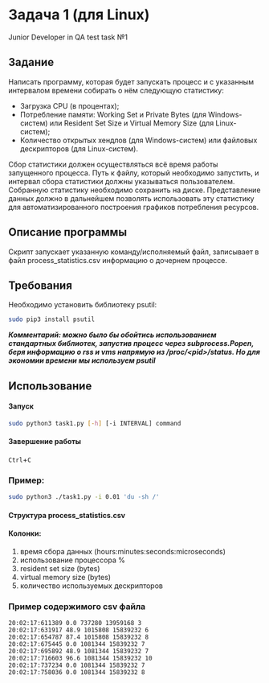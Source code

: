 # Задача 1 (для Linux)
Junior Developer in QA test task №1

## Задание
Написать программу, которая будет запускать процесс и с указанным интервалом времени собирать о нём следующую статистику:
<ul>
  <li>Загрузка CPU (в процентах);</li>
  <li>Потребление памяти: Working Set и Private Bytes (для Windows-систем) или Resident Set Size и Virtual Memory Size (для Linux-систем);</li>
  <li>Количество открытых хендлов (для Windows-систем) или файловых дескрипторов (для Linux-систем).</li>
</ul>
Сбор статистики должен осуществляться всё время работы запущенного процесса. Путь к файлу, который необходимо запустить, и интервал сбора статистики должны указываться пользователем. Собранную статистику необходимо сохранить на диске. Представление данных должно в дальнейшем позволять использовать эту статистику для автоматизированного построения графиков потребления ресурсов.

## Описание программы

Скрипт запускает указанную команду/исполняемый файл, записывает в файл process_statistics.csv информацию о дочернем процессе.

## Требования
Необходимо установить библиотеку psutil:
```bash
sudo pip3 install psutil
```

***Комментарий: можно было бы обойтись использованием стандартных библиотек, запустив процесс через subprocess.Popen, беря информацию о rss и vms напрямую из /proc/\<pid\>/status.
Но для экономии времени мы используем psutil***

## Использование
#### Запуск
```bash
sudo python3 task1.py [-h] [-i INTERVAL] command
```
#### Завершение работы
`Ctrl`+`C`

### Пример:
```bash
sudo python3 ./task1.py -i 0.01 'du -sh /'
```

#### Структура process_statistics.csv
#### Колонки:
1. время сбора данных (hours:minutes:seconds:microseconds)
2. использование процессора %
3. resident set size (bytes)
4. virtual memory size (bytes)
5. количество используемых дескрипторов

### Пример содержимого csv файла
```
20:02:17:611389 0.0 737280 13959168 3
20:02:17:631917 48.9 1015808 15839232 6
20:02:17:654787 87.4 1015808 15839232 8
20:02:17:675445 0.0 1081344 15839232 7
20:02:17:695892 48.9 1081344 15839232 7
20:02:17:716603 96.6 1081344 15839232 10
20:02:17:737234 0.0 1081344 15839232 7
20:02:17:758036 0.0 1081344 15839232 8
```
